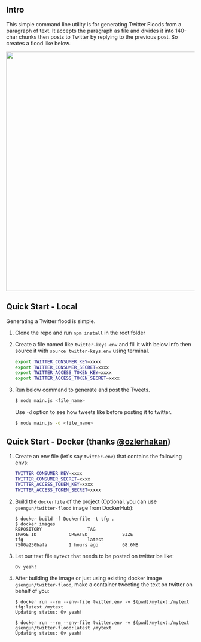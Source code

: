 ## Intro

This simple command line utility is for generating Twitter Floods from a paragraph of text. It accepts the paragraph as file and divides it into 140-char chunks then posts to Twitter by replying to the previous post. So creates a flood like below.

<img src="https://raw.github.com/gokhansengun/twitter-flood-generator/master/resources/example.png" width="640">

## Quick Start - Local

Generating a Twitter flood is simple.

1. Clone the repo and run `npm install` in the root folder

2. Create a file named like `twitter-keys.env` and fill it with below info then source it with `source twitter-keys.env` using terminal.

    ```bash
    export TWITTER_CONSUMER_KEY=xxxx
    export TWITTER_CONSUMER_SECRET=xxxx
    export TWITTER_ACCESS_TOKEN_KEY=xxxx
    export TWITTER_ACCESS_TOKEN_SECRET=xxxx
    ```

3. Run below command to generate and post the Tweets.

    ```bash
    $ node main.js <file_name>
    ```

    Use `-d` option to see how tweets like before posting it to twitter.

    ```bash
    $ node main.js -d <file_name>
    ```

## Quick Start - Docker (thanks [@ozlerhakan](https://github.com/ozlerhakan))

1. Create an env file (let's say `twitter.env`) that contains the following envs:

    ```bash
    TWITTER_CONSUMER_KEY=xxxx
    TWITTER_CONSUMER_SECRET=xxxx
    TWITTER_ACCESS_TOKEN_KEY=xxxx
    TWITTER_ACCESS_TOKEN_SECRET=xxxx
    ```

2. Build the `dockerfile` of the project (Optional, you can use `gsengun/twitter-flood` image from DockerHub):

    ```
    $ docker build -f Dockerfile -t tfg .
    $ docker images
    REPOSITORY                 TAG                                        IMAGE ID            CREATED             SIZE
    tfg                        latest                                     7500a250bafa        1 hours ago         68.6MB
    ```

3. Let our text file `mytext` that needs to be posted on twitter be like:

    ```
    Ov yeah!
    ```

4. After building the image or just using existing docker image `gsengun/twitter-flood`, make a container tweeting the text on twitter on behalf of you:

    ```
    $ docker run --rm --env-file twitter.env -v $(pwd)/mytext:/mytext tfg:latest /mytext
    Updating status: Ov yeah!
    
    $ docker run --rm --env-file twitter.env -v $(pwd)/mytext:/mytext gsengun/twitter-flood:latest /mytext
    Updating status: Ov yeah!
    ```
